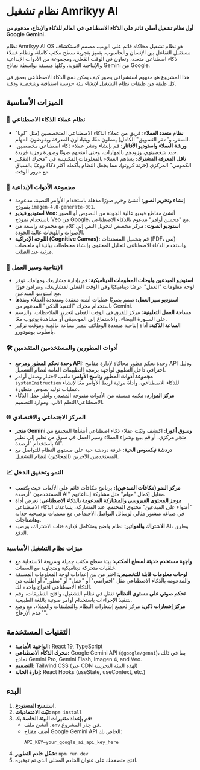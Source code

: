 # نظام تشغيل Amrikyy AI

**أول نظام تشغيل أصلي قائم على الذكاء الاصطناعي في العالم للذكاء والإبداع، مدعوم من Google Gemini.**

نظام Amrikyy AI OS هو نظام تشغيل محاكاة قائم على الويب، مصمم لاستكشاف مستقبل التفاعل بين الإنسان والحاسوب. يتميز بتجربة سطح مكتب كاملة، ونظام عملاء ذكاء اصطناعي متعدد، وتعاون في الوقت الفعلي، ومجموعة من الأدوات الإبداعية والإنتاجية القوية، وكلها منسقة بواسطة نماذج Gemini من Google.

هذا المشروع هو مفهوم استشرافي يصور كيف يمكن دمج الذكاء الاصطناعي بعمق في كل طبقة من طبقات نظام التشغيل لإنشاء بيئة حوسبة استباقية وشخصية وذكية.

## الميزات الأساسية

### 🤖 نظام عملاء الذكاء الاصطناعي
- **نظام متعدد العملاء:** فريق من عملاء الذكاء الاصطناعي المتخصصين (مثل "لونا" للسفر، و"مقر التسويق" الكامل) يعملون معًا، ويتبادلون المعرفة ويفوضون المهام.
- **ورشة العملاء واستوديو الأفاتار:** قم بإنشاء ونشر عملاء ذكاء اصطناعي مخصصين. حدد شخصيتهم، وزودهم بالمهارات، وحتى امنحهم صوتًا وصورة رمزية فريدة.
- **ناقل المعرفة المشترك:** يساهم العملاء بالمعلومات المكتسبة في "محرك التفكير الكمومي" المركزي (خزنة كرونو)، مما يجعل النظام بأكمله أكثر ذكاءً ووعيًا بالسياق مع مرور الوقت.

### 🎨 مجموعة الأدوات الإبداعية
- **إنشاء وتحرير الصور:** أنشئ وحرر صورًا مذهلة باستخدام الأوامر النصية، مدعومة بنموذج `imagen-4.0-generate-001`.
- **استوديو فيديو Veo:** أنشئ مقاطع فيديو عالية الجودة من النصوص أو الصور باستخدام نموذج Veo من Google، مع "محسن أوامر" مدعوم بالذكاء الاصطناعي.
- **استوديو الصوت:** مركز مخصص لتحويل النص إلى كلام مع مجموعة واسعة من الأصوات واللهجات عالية الجودة.
- **اللوحة الإدراكية (Cognitive Canvas):** قم بتحميل المستندات (PDF، نص) واستخدم الذكاء الاصطناعي لتحليل المحتوى وإنشاء مخططات بيانية أو ملخصات مرئية عند الطلب.

### 🚀 الإنتاجية وسير العمل
- **استوديو المبدعين ولوحات المعلومات الديناميكية:** قم بإدارة مشاريعك ومهامك. توفر لوحة معلومات "العمل" عرضًا ديناميكيًا وفي الوقت الفعلي لمشاريعك، وتتزامن فورًا مع استوديو المبدعين.
- **استوديو سير العمل:** صمم بصريًا عمليات أتمتة معقدة ومتعددة العملاء ونفذها باستخدام محرك "التنفيذ الذكي" المدعوم من Gemini.
- **مساحة العمل التعاونية:** مركز للفرق في الوقت الفعلي لتحرير الملاحظات، والرسم على السبورة البيضاء، والاستماع إلى الموسيقى أو مشاهدة يوتيوب معًا.
- **الساعة الذكية:** أداة إنتاجية متعددة الوظائف تتميز بساعة عالمية ومؤقت تركيز بأسلوب بومودورو.

### 🛠️ أدوات المطورين والمستخدمين المتقدمين
- **وحدة تحكم المطور ومرجع API:** وحدة تحكم مطور محاكاة لإدارة مفاتيح API ودليل احترافي داخل التطبيق لواجهة برمجة التطبيقات العامة لنظام التشغيل.
- **مجموعة أدوات المطور وناسج الأوامر:** ملعب لاختبار وصقل أوامر `systemInstruction` للذكاء الاصطناعي، وأداة مرئية لربط الأوامر معًا لإنشاء عمليات توليد نصوص متطورة.
- **مركز الموارد:** مكتبة منسقة من الأدوات مفتوحة المصدر، وأطر عمل الذكاء الاصطناعي/التعلم الآلي، وموارد التصميم.

### 🌐 المركز الاجتماعي والاقتصادي
- **متجر Gemini وسوق أغورا:** اكتشف وثبّت عملاء ذكاء اصطناعي أنشأها المجتمع من متجر مركزي، أو قم ببيع وشراء العملاء وسير العمل في سوق من نظير إلى نظير باستخدام "أرصدة AI".
- **دردشة نيكسوس الحية:** غرفة دردشة حية على مستوى النظام للتواصل مع المستخدمين الآخرين (المحاكين) لنظام التشغيل.

### 📈 النمو وتحقيق الدخل
- **مركز النمو (مكافآت المبدعين):** برنامج مكافآت قائم على الألعاب حيث يكسب المستخدمون "أرصدة AI" مقابل إكمال "مهام" مثل مشاركة إبداعاتهم.
- **موجز المحتوى الفيروسي والمشاركة المدعومة بالذكاء الاصطناعي:** تعرض أداة "أضواء على المبدعين" محتوى المجتمع. عند المشاركة، يساعدك الذكاء الاصطناعي في صياغة منشور مثالي لوسائل التواصل الاجتماعي مع تسميات توضيحية جذابة وهاشتاجات.
- **الاشتراك والفواتير:** نظام واضح ومتكامل لإدارة فئات الاشتراك، ورصيد AI، وطرق الدفع.

### ميزات نظام التشغيل الأساسية
- **واجهة مستخدم حديثة لسطح المكتب:** بيئة سطح مكتب جميلة وسريعة الاستجابة مع خلفيات متحركة ديناميكية ومتجاوبة مع السمات.
- **لوحات معلومات قابلة للتخصيص:** اختر من بين إعدادات لوحة المعلومات المسبقة والمدعومة بالذكاء الاصطناعي مثل "افتراضي" أو "عمل" أو "مطور"، أو اطلب من الذكاء الاصطناعي اقتراح واحدة لك.
- **تحكم صوتي على مستوى النظام:** تنقل في نظام التشغيل، وافتح التطبيقات، وقم بتنفيذ الإجراءات باستخدام أوامر صوتية باللغة الطبيعية.
- **مركز إشعارات ذكي:** مركز لجميع إشعارات النظام والتطبيقات والعملاء، مع وضع "عدم الإزعاج".

## التقنيات المستخدمة

- **الواجهة الأمامية:** React 19, TypeScript
- **محرك الذكاء الاصطناعي:** Google Gemini API (`@google/genai`)، بما في ذلك نماذج Gemini Pro, Gemini Flash, Imagen 4, and Veo.
- **التصميم:** Tailwind CSS (عبر CDN لهذه البيئة التجريبية)
- **إدارة الحالة:** React Hooks (useState, useContext, etc.)

## البدء

1.  **استنسخ المستودع.**
2.  **ثبّت الاعتماديات:** `npm install`
3.  **قم بإعداد متغيرات البيئة الخاصة بك:**
    - أنشئ ملف `.env` في جذر المشروع.
    - أضف مفتاح Google Gemini API الخاص بك:
      ```
      API_KEY=your_google_ai_api_key_here
      ```
4.  **شغّل خادم التطوير:** `npm run dev`
5.  افتح متصفحك على عنوان الخادم المحلي الذي تم توفيره.
